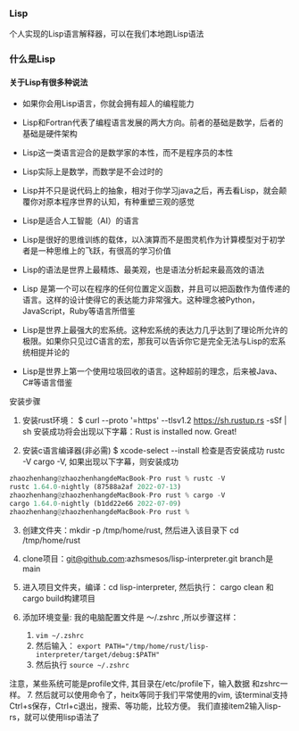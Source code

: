 ### Lisp
个人实现的Lisp语言解释器，可以在我们本地跑Lisp语法

### 什么是Lisp 
#### 关于Lisp有很多种说法
- 如果你会用Lisp语言，你就会拥有超人的编程能力

- Lisp和Fortran代表了编程语言发展的两大方向。前者的基础是数学，后者的基础是硬件架构

- Lisp这一类语言迎合的是数学家的本性，而不是程序员的本性

- Lisp实际上是数学，而数学是不会过时的

- Lisp并不只是说代码上的抽象，相对于你学习java之后，再去看Lisp，就会颠覆你对原本程序世界的认知，有种重塑三观的感觉

- Lisp是适合人工智能（AI）的语言

- Lisp是很好的思维训练的载体，以λ演算而不是图灵机作为计算模型对于初学者是一种思维上的飞跃，有很高的学习价值

- Lisp的语法是世界上最精炼、最美观，也是语法分析起来最高效的语法

- Lisp 是第一个可以在程序的任何位置定义函数，并且可以把函数作为值传递的语言。这样的设计使得它的表达能力非常强大。这种理念被Python，JavaScript，Ruby等语言所借鉴

- Lisp是世界上最强大的宏系统。这种宏系统的表达力几乎达到了理论所允许的极限。如果你只见过C语言的宏，那我可以告诉你它是完全无法与Lisp的宏系统相提并论的

- Lisp是世界上第一个使用垃圾回收的语言。这种超前的理念，后来被Java、C#等语言借鉴

安装步骤
1. 安装rust环境： $ curl --proto '=https' --tlsv1.2 https://sh.rustup.rs -sSf | sh
安装成功将会出现以下字幕：Rust is installed now. Great!

2. 安装c语言编译器(非必需) $ xcode-select --install
 检查是否安装成功 rustc -V cargo -V, 如果出现以下字幕，则安装成功
```rust
zhaozhenhang@zhaozhenhangdeMacBook-Pro rust % rustc -V
rustc 1.64.0-nightly (87588a2af 2022-07-13)
zhaozhenhang@zhaozhenhangdeMacBook-Pro rust % cargo -V
cargo 1.64.0-nightly (b1dd22e66 2022-07-09)
zhaozhenhang@zhaozhenhangdeMacBook-Pro rust %
```


3. 创建文件夹：mkdir -p /tmp/home/rust, 然后进入该目录下 cd /tmp/home/rust

4. clone项目：git@github.com:azhsmesos/lisp-interpreter.git
   branch是 main

5. 进入项目文件夹，编译：cd lisp-interpreter, 然后执行： cargo clean 和 cargo build构建项目

6. 添加环境变量: 我的电脑配置文件是 ～/.zshrc ,所以步骤这样：
   1. `vim ~/.zshrc` 
   2. 然后输入： `export PATH="/tmp/home/rust/lisp-interpreter/target/debug:$PATH" `
   3. 然后执行 `source ~/.zshrc`

注意，某些系统可能是profile文件,
其目录在/etc/profile下，输入数据
和zshrc一样。
7. 然后就可以使用命令了，heitx等同于我们平常使用的vim, 该terminal支持Ctrl+s保存，Ctrl+c退出，搜索、等功能，比较方便。
我们直接item2输入lisp-rs，就可以使用lisp语法了